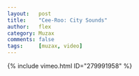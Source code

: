 ```yaml
---
layout:   post
title:    "Cee-Roo: City Sounds"
author:   flex
category: Muzax
comments: false
tags:     [muzax, video]
---
```


{% include vimeo.html ID="279991958" %}